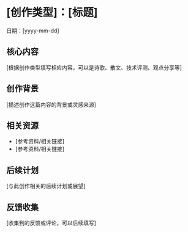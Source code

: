 # [创作类型]：[标题]

日期：[yyyy-mm-dd]

## 核心内容

[根据创作类型填写相应内容，可以是诗歌、散文、技术评测、观点分享等]

## 创作背景

[描述创作这篇内容的背景或灵感来源]

## 相关资源

- [参考资料/相关链接]
- [参考资料/相关链接]

## 后续计划

[与此创作相关的后续计划或展望]

## 反馈收集

[收集到的反馈或评论，可以后续填写] 